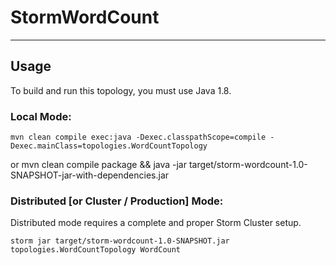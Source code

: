 # StormWordCount
----------



## Usage
To build and run this topology, you must use Java 1.8.

### Local Mode:
    mvn clean compile exec:java -Dexec.classpathScope=compile -Dexec.mainClass=topologies.WordCountTopology
or
    mvn clean compile package && java -jar target/storm-wordcount-1.0-SNAPSHOT-jar-with-dependencies.jar
	
### Distributed [or Cluster / Production] Mode:
Distributed mode requires a complete and proper Storm Cluster setup. 

    storm jar target/storm-wordcount-1.0-SNAPSHOT.jar topologies.WordCountTopology WordCount

